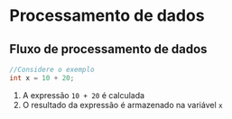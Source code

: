 # Processamento de dados

## Fluxo de processamento de dados

```csharp
//Considere o exemplo
int x = 10 + 20;
```

1. A expressão ```10 + 20``` é calculada
2. O resultado da expressão é armazenado na variável ```x```


